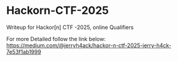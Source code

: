 # Hackorn-CTF-2025
Writeup for Hackor[n] CTF -2025, online Qualifiers

For more Detailed follow the link below: 
https://medium.com/@jerryh4ack/hackor-n-ctf-2025-jerry-h4ck-7e53f1ab1999 
